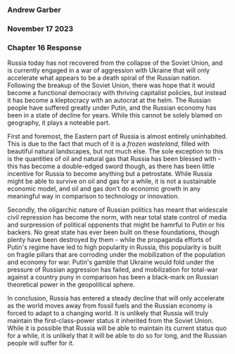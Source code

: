 ### Andrew Garber
### November 17 2023
### Chapter 16 Response

Russia today has not recovered from the collapse of the Soviet Union, and is currently engaged in a war of aggression with Ukraine that will only accelerate what appears to be a death spiral of the Russian nation. Following the breakup of the Soviet Union, there was hope that it would become a functional democracy with thriving capitalist policies, but instead it has become a kleptocracy with an autocrat at the helm. The Russian people have suffered greatly under Putin, and the Russian economy has been in a state of decline for years. While this cannot be solely blamed on geography, it plays a noteable part.

First and foremost, the Eastern part of Russia is almost entirely uninhabited. This is due to the fact that much of it is a *frozen wasteland*, filled with beautiful natural landscapes, but not much else. The sole exception to this is the quantities of oil and natural gas that Russia has been blessed with - this has become a double-edged sword though, as there has been little incentive for Russia to become anything but a petrostate. While Russia might be able to survive on oil and gas for a while, it is not a sustainable economic model, and oil and gas don't do economic growth in any meaningful way in comparison to technology or innovation.

Secondly, the oligarchic nature of Russian politics has meant that widescale civil repression has become the norm, with near total state control of media and surpression of political opponents that might be hamrful to Putin or his backers. No great state has ever been built on these foundations, though plenty have been destroyed by them - while the propaganda efforts of Putin's regime have led to high popularity in Russia, this popularity is built on fragile pillars that are corroding under the mobilization of the population and economy for war. Putin's gamble that Ukraine would fold under the pressure of Russian aggression has failed, and mobilization for total-war against a country puny in comparison has been a black-mark on Russian theoretical power in the geopolitical sphere.

In conclusion, Russia has entered a steady decline that will only accelerate as the world moves away from fossil fuels and the Russian economy is forced to adapt to a changing world. It is unlikely that Russia will truly maintain the first-class-power status it inherited from the Soviet Union. While it is possible that Russia will be able to maintain its current status quo for a while, it is unlikely that it will be able to do so for long, and the Russian people will suffer for it.